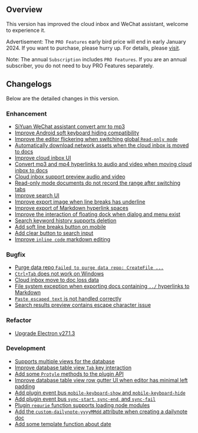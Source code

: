 ## Overview

This version has improved the cloud inbox and WeChat assistant, welcome to experience it.

Advertisement: The `PRO Features` early bird price will end in early January 2024. If you want to purchase, please hurry up. For details, please [visit](https://b3log.org/siyuan/en/pricing.html).

Note: The annual `Subscription` includes `PRO Features`. If you are an annual subscriber, you do not need to buy PRO Features separately.

## Changelogs

Below are the detailed changes in this version.

### Enhancement

* [SiYuan WeChat assistant convert amr to mp3](https://github.com/siyuan-note/siyuan/issues/9753)
* [Improve Android soft keyboard hiding compatibility](https://github.com/siyuan-note/siyuan/issues/9765)
* [Improve the editor flickering when switching global `Read-only mode`](https://github.com/siyuan-note/siyuan/issues/9767)
* [Automatically download network assets when the cloud inbox is moved to docs](https://github.com/siyuan-note/siyuan/issues/9775)
* [Improve cloud inbox UI](https://github.com/siyuan-note/siyuan/issues/9776)
* [Convert mp3 and mp4 hyperlinks to audio and video when moving cloud inbox to docs](https://github.com/siyuan-note/siyuan/issues/9778)
* [Cloud inbox support preview audio and video](https://github.com/siyuan-note/siyuan/issues/9780)
* [Read-only mode documents do not record the range after switching tabs](https://github.com/siyuan-note/siyuan/issues/9785)
* [Improve search UI](https://github.com/siyuan-note/siyuan/issues/9788)
* [Improve export image when line breaks has underline](https://github.com/siyuan-note/siyuan/issues/9789)
* [Improve export of Markdown hyperlink spaces](https://github.com/siyuan-note/siyuan/issues/9792)
* [Improve the interaction of floating dock when dialog and menu exist](https://github.com/siyuan-note/siyuan/issues/9793)
* [Search keyword history supports deletion](https://github.com/siyuan-note/siyuan/issues/9794)
* [Add soft line breaks button on mobile](https://github.com/siyuan-note/siyuan/issues/9797)
* [Add clear button to search input](https://github.com/siyuan-note/siyuan/issues/9801)
* [Improve `inline code` markdown editing](https://github.com/siyuan-note/siyuan/issues/9805)

### Bugfix

* [Purge data repo `Failed to purge data repo: CreateFile ...`](https://github.com/siyuan-note/siyuan/issues/9760)
* [`Ctrl+Tab` does not work on Windows](https://github.com/siyuan-note/siyuan/issues/9770)
* [Cloud inbox move to doc loss data](https://github.com/siyuan-note/siyuan/issues/9771)
* [File system exception when exporting docs containing `../` hyperlinks to Markdown](https://github.com/siyuan-note/siyuan/issues/9779)
* [`Paste escaped text` is not handled correctly](https://github.com/siyuan-note/siyuan/issues/9787)
* [Search results preview contains escape character issue](https://github.com/siyuan-note/siyuan/issues/9790)

### Refactor

* [Upgrade Electron v27.1.3](https://github.com/siyuan-note/siyuan/issues/9802)

### Development

* [Supports multiple views for the database](https://github.com/siyuan-note/siyuan/issues/9751)
* [Improve database table view `Tab` key interaction](https://github.com/siyuan-note/siyuan/issues/9761)
* [Add some `Protyle` methods to the plugin API](https://github.com/siyuan-note/siyuan/issues/9762)
* [Improve database table view row gutter UI when editor has minimal left padding](https://github.com/siyuan-note/siyuan/pull/9772)
* [Add plugin event bus `mobile-keyboard-show` and `mobile-keyboard-hide`](https://github.com/siyuan-note/siyuan/issues/9773)
* [Add plugin event bus `sync-start`, `sync-end`, and `sync-fail`](https://github.com/siyuan-note/siyuan/issues/9798)
* [Plugin `requrie` function supports loading node modules](https://github.com/siyuan-note/siyuan/pull/9803)
* [Add the `custom-dailynote-yyyyMMdd` attribute when creating a dailynote doc](https://github.com/siyuan-note/siyuan/issues/9807)
* [Add some template function about date](https://github.com/siyuan-note/siyuan/pull/9812)
